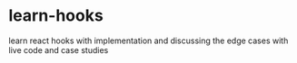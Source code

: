 # learn-hooks
learn react hooks with implementation and discussing the edge cases with live code and case studies
